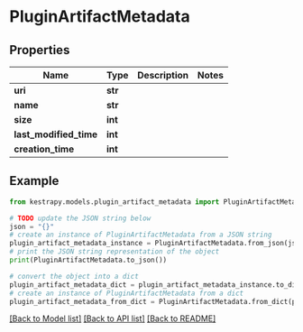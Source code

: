 # PluginArtifactMetadata


## Properties

Name | Type | Description | Notes
------------ | ------------- | ------------- | -------------
**uri** | **str** |  | 
**name** | **str** |  | 
**size** | **int** |  | 
**last_modified_time** | **int** |  | 
**creation_time** | **int** |  | 

## Example

```python
from kestrapy.models.plugin_artifact_metadata import PluginArtifactMetadata

# TODO update the JSON string below
json = "{}"
# create an instance of PluginArtifactMetadata from a JSON string
plugin_artifact_metadata_instance = PluginArtifactMetadata.from_json(json)
# print the JSON string representation of the object
print(PluginArtifactMetadata.to_json())

# convert the object into a dict
plugin_artifact_metadata_dict = plugin_artifact_metadata_instance.to_dict()
# create an instance of PluginArtifactMetadata from a dict
plugin_artifact_metadata_from_dict = PluginArtifactMetadata.from_dict(plugin_artifact_metadata_dict)
```
[[Back to Model list]](../README.md#documentation-for-models) [[Back to API list]](../README.md#documentation-for-api-endpoints) [[Back to README]](../README.md)


